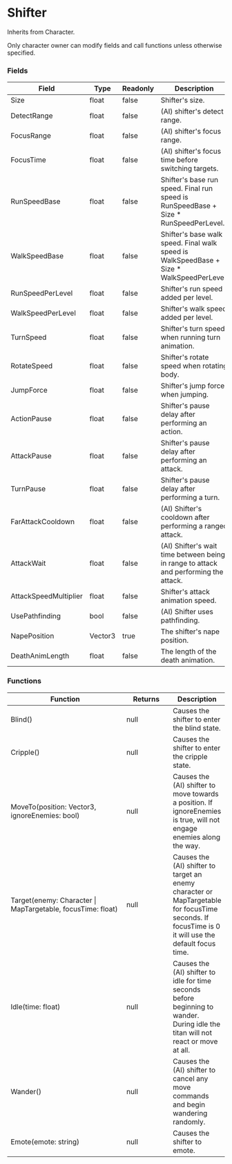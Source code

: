 # Shifter

Inherits from Character.

Only character owner can modify fields and call functions unless otherwise specified.

### Fields

<table><thead><tr><th width="224.33333333333331">Field</th><th width="99">Type</th><th width="109">Readonly</th><th>Description</th></tr></thead><tbody><tr><td>Size</td><td>float</td><td>false</td><td>Shifter's size.</td></tr><tr><td>DetectRange</td><td>float</td><td>false</td><td>(AI) shifter's detect range.</td></tr><tr><td>FocusRange</td><td>float</td><td>false</td><td>(AI) shifter's focus range.</td></tr><tr><td>FocusTime</td><td>float</td><td>false</td><td>(AI) shifter's focus time before switching targets.</td></tr><tr><td>RunSpeedBase</td><td>float</td><td>false</td><td>Shifter's base run speed. Final run speed is RunSpeedBase + Size * RunSpeedPerLevel.</td></tr><tr><td>WalkSpeedBase</td><td>float</td><td>false</td><td>Shifter's base walk speed. Final walk speed is WalkSpeedBase + Size * WalkSpeedPerLevel.</td></tr><tr><td>RunSpeedPerLevel</td><td>float</td><td>false</td><td>Shifter's run speed added per level.</td></tr><tr><td>WalkSpeedPerLevel</td><td>float</td><td>false</td><td>Shifter's walk speed added per level.</td></tr><tr><td>TurnSpeed</td><td>float</td><td>false</td><td>Shifter's turn speed when running turn animation.</td></tr><tr><td>RotateSpeed</td><td>float</td><td>false</td><td>Shifter's rotate speed when rotating body.</td></tr><tr><td>JumpForce</td><td>float</td><td>false</td><td>Shifter's jump force when jumping.</td></tr><tr><td>ActionPause</td><td>float</td><td>false</td><td>Shifter's pause delay after performing an action.</td></tr><tr><td>AttackPause</td><td>float</td><td>false</td><td>Shifter's pause delay after performing an attack.</td></tr><tr><td>TurnPause</td><td>float</td><td>false</td><td>Shifter's pause delay after performing a turn.</td></tr><tr><td>FarAttackCooldown</td><td>float</td><td>false</td><td>(AI) Shifter's cooldown after performing a ranged attack.</td></tr><tr><td>AttackWait</td><td>float</td><td>false</td><td>(AI) Shifter's wait time between being in range to attack and performing the attack.</td></tr><tr><td>AttackSpeedMultiplier</td><td>float</td><td>false</td><td>Shifter's attack animation speed.</td></tr><tr><td>UsePathfinding</td><td>bool</td><td>false</td><td>(AI) Shifter uses pathfinding.</td></tr><tr><td>NapePosition</td><td>Vector3</td><td>true</td><td>The shifter's nape position.</td></tr><tr><td>DeathAnimLength</td><td>float</td><td>false</td><td>The length of the death animation.</td></tr></tbody></table>

### Functions

<table><thead><tr><th width="263.3333333333333">Function</th><th width="94">Returns</th><th>Description</th></tr></thead><tbody><tr><td>Blind()</td><td>null</td><td>Causes the shifter to enter the blind state.</td></tr><tr><td>Cripple()</td><td>null</td><td>Causes the shifter to enter the cripple state.</td></tr><tr><td>MoveTo(position: Vector3, ignoreEnemies: bool)</td><td>null</td><td>Causes the (AI) shifter to move towards a position. If ignoreEnemies is true, will not engage enemies along the way.</td></tr><tr><td>Target(enemy: Character | MapTargetable, focusTime: float)</td><td>null</td><td>Causes the (AI) shifter to target an enemy character or MapTargetable for focusTime seconds. If focusTime is 0 it will use the default focus time.</td></tr><tr><td>Idle(time: float)</td><td>null</td><td>Causes the (AI) shifter to idle for time seconds before beginning to wander. During idle the titan will not react or move at all.</td></tr><tr><td>Wander()</td><td>null</td><td>Causes the (AI) shifter to cancel any move commands and begin wandering randomly.</td></tr><tr><td>Emote(emote: string)</td><td>null</td><td>Causes the shifter to emote.</td></tr></tbody></table>

